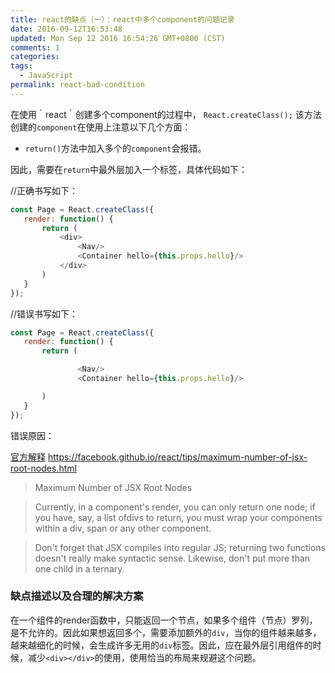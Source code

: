 ```yaml
---
title: react的缺点（一）：react中多个component的问题记录
date: 2016-09-12T16:53:48
updated: Mon Sep 12 2016 16:54:26 GMT+0800 (CST)
comments: 1
categories:
tags:
  - JavaScript
permalink: react-bad-condition
---
```


在使用｀react｀创建多个component的过程中，
`React.createClass();`
该方法创建的`component`在使用上注意以下几个方面：

- `return()`方法中加入多个的`component`会报错。

<!--more-->
因此，需要在`return`中最外层加入一个标签，具体代码如下：

//正确书写如下：
```js
const Page = React.createClass({
   render: function() {
       return (
           <div>
               <Nav/>
               <Container hello={this.props.hello}/>
           </div>
       )
   }
});
```

//错误书写如下：
```js
const Page = React.createClass({
   render: function() {
       return (

               <Nav/>
               <Container hello={this.props.hello}/>

       )
   }
});
```
错误原因：

[官方解释](https://facebook.github.io/react/tips/maximum-number-of-jsx-root-nodes.html)
https://facebook.github.io/react/tips/maximum-number-of-jsx-root-nodes.html

> Maximum Number of JSX Root Nodes

> Currently, in a component's render, you can only return one node; if you have, say, a list ofdivs to return, you must wrap your components within a div, span or any other component.

> Don't forget that JSX compiles into regular JS; returning two functions doesn't really make syntactic sense. Likewise, don't put more than one child in a ternary.

### 缺点描述以及合理的解决方案
在一个组件的render函数中，只能返回一个节点，如果多个组件（节点）罗列，是不允许的。因此如果想返回多个，需要添加额外的`div`，当你的组件越来越多，越来越细化的时候，会生成许多无用的`div`标签。因此，应在最外层引用组件的时候，减少`<div></div>`的使用，使用恰当的布局来规避这个问题。




